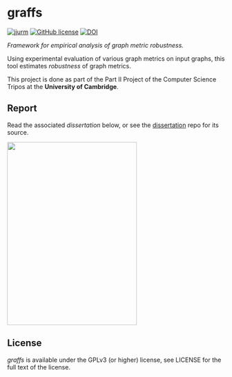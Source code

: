 # graffs

[![jjurm](https://circleci.com/gh/jjurm/graffs.svg?style=shield)](https://circleci.com/gh/jjurm/graffs) [![GitHub license](https://img.shields.io/github/license/jjurm/graffs)](https://github.com/jjurm/graffs/blob/master/LICENSE) [![DOI](https://zenodo.org/badge/220221191.svg)](https://zenodo.org/badge/latestdoi/220221191)

*Framework for empirical analysis of graph metric robustness.*

Using experimental evaluation of various graph metrics on input graphs, this tool estimates *robustness* of graph metrics.

This project is done as part of the Part II Project of the Computer Science Tripos at the **University of Cambridge**.

## Report

Read the associated *dissertation* below, or see the [dissertation](https://github.com/jjurm/dissertation) repo for its source.

<a href="https://github.com/jjurm/partii/blob/master/dissertation.pdf" target="_blank"><img src="https://github.com/jjurm/partii/raw/master/assets/diss-01.png" width="300" height="424" /></a>

## License

*graffs* is available under the GPLv3 (or higher) license, see LICENSE for the full text of the license.
